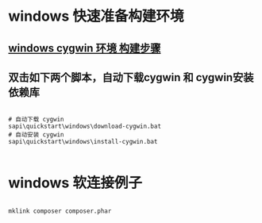 # windows 快速准备构建环境

## [windows cygwin 环境 构建步骤](../../../docs/Cygwin.md)

## 双击如下两个脚本，自动下载cygwin 和 cygwin安装依赖库

```shell

# 自动下载 cygwin
sapi\quickstart\windows\download-cygwin.bat
# 自动安装 cygwin
sapi\quickstart\windows\install-cygwin.bat


```

# windows 软连接例子

```bash

mklink composer composer.phar

```
